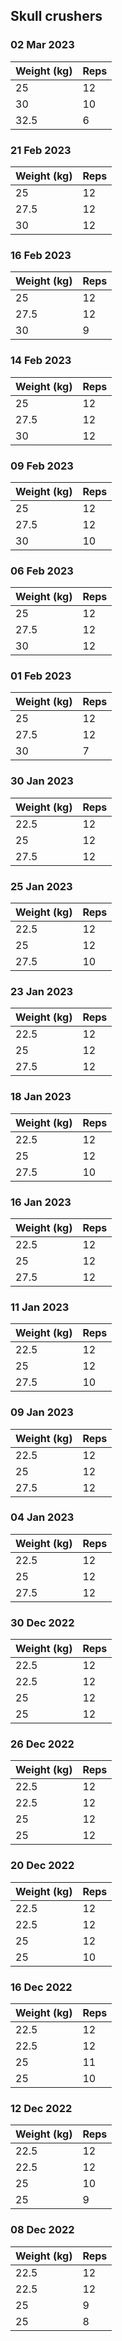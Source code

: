 ## Skull crushers

### 02 Mar 2023

| Weight (kg) | Reps |
| ----------- | ---- |
| 25 | 12 |
| 30 | 10 |
| 32.5 | 6 |

### 21 Feb 2023

| Weight (kg) | Reps |
| ----------- | ---- |
| 25 | 12 |
| 27.5 | 12 |
| 30 | 12 |

### 16 Feb 2023

| Weight (kg) | Reps |
| ----------- | ---- |
| 25 | 12 |
| 27.5 | 12 |
| 30 | 9 |

### 14 Feb 2023

| Weight (kg) | Reps |
| ----------- | ---- |
| 25 | 12 |
| 27.5 | 12 |
| 30 | 12 |

### 09 Feb 2023

| Weight (kg) | Reps |
| ----------- | ---- |
| 25 | 12 |
| 27.5 | 12 |
| 30 | 10 |

### 06 Feb 2023

| Weight (kg) | Reps |
| ----------- | ---- |
| 25 | 12 |
| 27.5 | 12 |
| 30 | 12 |

### 01 Feb 2023

| Weight (kg) | Reps |
| ----------- | ---- |
| 25 | 12 |
| 27.5 | 12 |
| 30 | 7 |

### 30 Jan 2023

| Weight (kg) | Reps |
| ----------- | ---- |
| 22.5 | 12 |
| 25 | 12 |
| 27.5 | 12 |

### 25 Jan 2023

| Weight (kg) | Reps |
| ----------- | ---- |
| 22.5 | 12 |
| 25 | 12 |
| 27.5 | 10 |

### 23 Jan 2023

| Weight (kg) | Reps |
| ----------- | ---- |
| 22.5 | 12 |
| 25 | 12 |
| 27.5 | 12 |

### 18 Jan 2023

| Weight (kg) | Reps |
| ----------- | ---- |
| 22.5 | 12 |
| 25 | 12 |
| 27.5 | 10 |

### 16 Jan 2023

| Weight (kg) | Reps |
| ----------- | ---- |
| 22.5 | 12 |
| 25 | 12 |
| 27.5 | 12 |

### 11 Jan 2023

| Weight (kg) | Reps |
| ----------- | ---- |
| 22.5 | 12 |
| 25 | 12 |
| 27.5 | 10 |

### 09 Jan 2023

| Weight (kg) | Reps |
| ----------- | ---- |
| 22.5 | 12 |
| 25 | 12 |
| 27.5 | 12 |

### 04 Jan 2023

| Weight (kg) | Reps |
| ----------- | ---- |
| 22.5 | 12 |
| 25 | 12 |
| 27.5 | 12 |

### 30 Dec 2022

| Weight (kg) | Reps |
| ----------- | ---- |
| 22.5 | 12 |
| 22.5 | 12 |
| 25 | 12 |
| 25 | 12 |

### 26 Dec 2022

| Weight (kg) | Reps |
| ----------- | ---- |
| 22.5 | 12 |
| 22.5 | 12 |
| 25 | 12 |
| 25 | 12 |

### 20 Dec 2022

| Weight (kg) | Reps |
| ----------- | ---- |
| 22.5 | 12 |
| 22.5 | 12 |
| 25 | 12 |
| 25 | 10 |

### 16 Dec 2022

| Weight (kg) | Reps |
| ----------- | ---- |
| 22.5 | 12 |
| 22.5 | 12 |
| 25 | 11 |
| 25 | 10 |

### 12 Dec 2022

| Weight (kg) | Reps |
| ----------- | ---- |
| 22.5 | 12 |
| 22.5 | 12 |
| 25 | 10 |
| 25 | 9 |

### 08 Dec 2022

| Weight (kg) | Reps |
| ----------- | ---- |
| 22.5 | 12 |
| 22.5 | 12 |
| 25 | 9 |
| 25 | 8 |